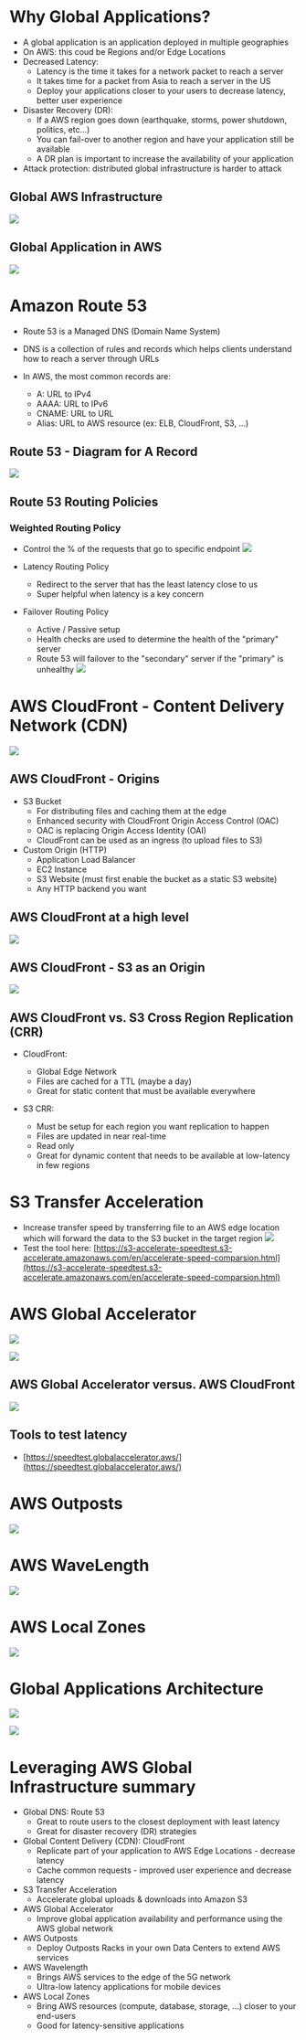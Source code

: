 <!--
 Copyright 2023 lesongvi
 
 Licensed under the Apache License, Version 2.0 (the "License");
 you may not use this file except in compliance with the License.
 You may obtain a copy of the License at
 
     http://www.apache.org/licenses/LICENSE-2.0
 
 Unless required by applicable law or agreed to in writing, software
 distributed under the License is distributed on an "AS IS" BASIS,
 WITHOUT WARRANTIES OR CONDITIONS OF ANY KIND, either express or implied.
 See the License for the specific language governing permissions and
 limitations under the License.
-->

# Why Global Applications?
- A global application is an application deployed in multiple geographies
- On AWS: this coud be Regions and/or Edge Locations
- Decreased Latency:
	- Latency is the time it takes for a network packet to reach a server
	- It takes time for a packet from Asia to reach a server in the US
	- Deploy your applications closer to your users to decrease latency, better user experience
- Disaster Recovery (DR):
	- If a AWS region goes down (earthquake, storms, power shutdown, politics, etc...)
	- You can fail-over to another region and have your application still be available
	- A DR plan is important to increase the availability of your application
- Attack protection: distributed global infrastructure is harder to attack

## Global AWS Infrastructure
![](/assets/global_aws_infrastructure.png)

## Global Application in AWS
![](/assets/global_aws_infrastructure.png)

# Amazon Route 53
- Route 53 is a Managed DNS (Domain Name System)
- DNS is a collection of rules and records which helps clients understand how to reach a server through URLs

- In AWS, the most common records are:
	- A: URL to IPv4
	- AAAA: URL to IPv6
	- CNAME: URL to URL
	- Alias: URL to AWS resource (ex: ELB, CloudFront, S3, ...)

## Route 53 - Diagram for A Record
![](/assets/route_53.png)

## Route 53 Routing Policies
### Weighted Routing Policy
- Control the % of the requests that go to specific endpoint
![](/assets/route_53_routing_policies.png)

- Latency Routing Policy
	- Redirect to the server that has the least latency close to us
	- Super helpful when latency is a key concern
- Failover Routing Policy
	- Active / Passive setup
	- Health checks are used to determine the health of the "primary" server
	- Route 53 will failover to the "secondary" server if the "primary" is unhealthy
![](/assets/route_53_routing_policies_2.png)

# AWS CloudFront - Content Delivery Network (CDN)
![](/assets/aws_cloudfront_overview.png)

## AWS CloudFront - Origins
- S3 Bucket
	- For distributing files and caching them at the edge
	- Enhanced security with CloudFront Origin Access Control (OAC)
	- OAC is replacing Origin Access Identity (OAI)
	- CloudFront can be used as an ingress (to upload files to S3)
- Custom Origin (HTTP)
	- Application Load Balancer
	- EC2 Instance
	- S3 Website (must first enable the bucket as a static S3 website)
	- Any HTTP backend you want

## AWS CloudFront at a high level
![](/assets/aws_cloudfron_at_a_high_level.png)

## AWS CloudFront - S3 as an Origin
![](/assets/aws_cloudfront_s3_as_an_origin.png)

## AWS CloudFront vs. S3 Cross Region Replication (CRR)
- CloudFront:
	- Global Edge Network
	- Files are cached for a TTL (maybe a day)
	- Great for static content that must be available everywhere

- S3 CRR:
	- Must be setup for each region you want replication to happen
	- Files are updated in near real-time
	- Read only
	- Great for dynamic content that needs to be available at low-latency in few regions

# S3 Transfer Acceleration
- Increase transfer speed by transferring file to an AWS edge location which will forward the data to the S3 bucket in the target region
![](/assets/s3_transfer_acceleration.png)
- Test the tool here: [https://s3-accelerate-speedtest.s3-accelerate.amazonaws.com/en/accelerate-speed-comparsion.html](https://s3-accelerate-speedtest.s3-accelerate.amazonaws.com/en/accelerate-speed-comparsion.html)

# AWS Global Accelerator
![](/assets/aws_global_acceleration.png)

![](/assets/aws_global_accelerator_versus_without_it.png)

## AWS Global Accelerator versus. AWS CloudFront
![](/assets/aws_global_accelerator_versus_cloudfront.png)

## Tools to test latency
- [https://speedtest.globalaccelerator.aws/](https://speedtest.globalaccelerator.aws/)

# AWS Outposts
![](/assets/aws_outposts.png)

# AWS WaveLength
![](/assets/aws_wavelength.png)

# AWS Local Zones
![](assets/aws_local_zone.png)

# Global Applications Architecture
![](/assets/global_applications_architecture.png)

![](/assets/global_applications_architecture_2.png)

# Leveraging AWS Global Infrastructure summary
- Global DNS: Route 53
	- Great to route users to the closest deployment with least latency
	- Great for disaster recovery (DR) strategies
- Global Content Delivery (CDN): CloudFront
	- Replicate part of your application to AWS Edge Locations - decrease latency
	- Cache common requests - improved user experience and decrease latency
- S3 Transfer Acceleration
	- Accelerate global uploads & downloads into Amazon S3
- AWS Global Accelerator
	- Improve global application availability and performance using the AWS global network
- AWS Outposts
	- Deploy Outposts Racks in your own Data Centers to extend AWS services
- AWS Wavelength
	- Brings AWS services to the edge of the 5G network
	- Ultra-low latency applications for mobile devices
- AWS Local Zones
	- Bring AWS resources (compute, database, storage, ...) closer to your end-users
	- Good for latency-sensitive applications
